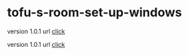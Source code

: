 # tofu-s-room-set-up-windows

version 1.0.1 url [click](https://drive.google.com/uc?id=1s6GzIxnQ24HMePt-hUvX2ZyH-xSmUomS)

version 1.0.1 url [click](https://drive.google.com/uc?id=1s0gdQOm5DZkmwz94KZq3mIdCAxSCW2I2)

